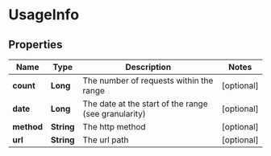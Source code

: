 
# UsageInfo

## Properties
Name | Type | Description | Notes
------------ | ------------- | ------------- | -------------
**count** | **Long** | The number of requests within the range |  [optional]
**date** | **Long** | The date at the start of the range (see granularity) |  [optional]
**method** | **String** | The http method |  [optional]
**url** | **String** | The url path |  [optional]



